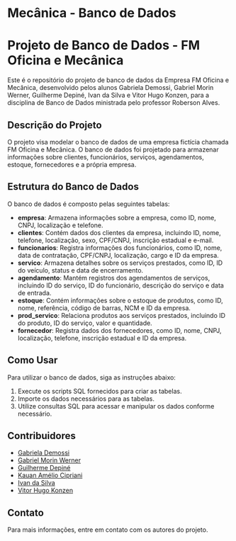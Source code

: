# Mecânica - Banco de Dados

# Projeto de Banco de Dados - FM Oficina e Mecânica

Este é o repositório do projeto de banco de dados da Empresa FM Oficina e Mecânica, desenvolvido pelos alunos Gabriela Demossi, Gabriel Morin Werner, Guilherme Depiné, Ivan da Silva e Vitor Hugo Konzen, para a disciplina de Banco de Dados ministrada pelo professor Roberson Alves.

## Descrição do Projeto

O projeto visa modelar o banco de dados de uma empresa fictícia chamada FM Oficina e Mecânica. O banco de dados foi projetado para armazenar informações sobre clientes, funcionários, serviços, agendamentos, estoque, fornecedores e a própria empresa.

## Estrutura do Banco de Dados

O banco de dados é composto pelas seguintes tabelas:

- **empresa**: Armazena informações sobre a empresa, como ID, nome, CNPJ, localização e telefone.
- **clientes**: Contém dados dos clientes da empresa, incluindo ID, nome, telefone, localização, sexo, CPF/CNPJ, inscrição estadual e e-mail.
- **funcionarios**: Registra informações dos funcionários, como ID, nome, data de contratação, CPF/CNPJ, localização, cargo e ID da empresa.
- **servico**: Armazena detalhes sobre os serviços prestados, como ID, ID do veículo, status e data de encerramento.
- **agendamento**: Mantém registros dos agendamentos de serviços, incluindo ID do serviço, ID do funcionário, descrição do serviço e data de entrada.
- **estoque**: Contém informações sobre o estoque de produtos, como ID, nome, referência, código de barras, NCM e ID da empresa.
- **prod_servico**: Relaciona produtos aos serviços prestados, incluindo ID do produto, ID do serviço, valor e quantidade.
- **fornecedor**: Registra dados dos fornecedores, como ID, nome, CNPJ, localização, telefone, inscrição estadual e ID da empresa.

## Como Usar

Para utilizar o banco de dados, siga as instruções abaixo:

1. Execute os scripts SQL fornecidos para criar as tabelas.
2. Importe os dados necessários para as tabelas.
3. Utilize consultas SQL para acessar e manipular os dados conforme necessário.

## Contribuidores

- [Gabriela Demossi](https://github.com/Gabii1901)
- [Gabriel Morin Werner](https://github.com/Wyul)
- [Guilherme Depiné](https://github.com/depinegui)
- [Kauan Amélio Cipriani](https://github.com/KauanCipriani)
- [Ivan da Silva](https://github.com/duckbrave)
- [Vitor Hugo Konzen](https://github.com/vitorhk7)

## Contato

Para mais informações, entre em contato com os autores do projeto.
